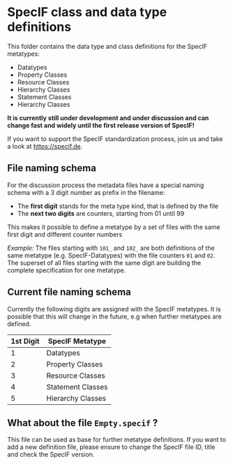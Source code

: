 SpecIF class and data type definitions
===========================
This folder contains the data type and class definitions for the SpecIF metatypes:
* Datatypes
* Property Classes
* Resource Classes
* Hierarchy Classes
* Statement Classes
* Hierarchy Classes

<b>It is currently still under development and under discussion and can change fast and widely until the first release version of SpecIF!</b>

If you want to support the SpecIF standardization process, join us and take a look at https://specif.de.

## File naming schema
For the discussion process the metadata files have a special naming schema with a 3 digit number as prefix in the filename:

* The **first digit** stands for the meta type kind, that is defined by the file
* The **next two digits** are counters, starting from 01 until 99

This makes it possible to define a metatype by a set of files with the same first digit and different counter numbers

<i>Example:</i> The files starting with `101_` and `102_` are both definitions of the same metatype (e.g. SpecIF-Datatypes) with the file counters `01` and `02`. The superset of all files starting with the same digit are building the complete specification for one metatype.

## Current file naming schema
Currently the following digits are assigned with the SpecIF metatypes. It is possible that this will change in the future, e.g when further metatypes are defined.

|1st Digit|SpecIF Metatype|
| ----|---------------|
|   1 | Datatypes     |
|   2 | Property Classes |
|   3 | Resource Classes |
|   4 | Statement Classes |
|   5 | Hierarchy Classes |

## What about the file `Empty.specif` ?

This file can be used as base for further metatype definitions. If you want to add a new definition file, please ensure to change the SpecIF file ID, title and check the SpecIF version.
